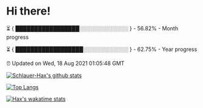 # Hi there!

⏳ { █████████████████░░░░░░░░░░░░░ } - 56.82% - Month progress

⏳ { ██████████████████░░░░░░░░░░░░ } - 62.75% - Year progress

⏰ Updated on Wed, 18 Aug 2021 01:05:48 GMT


[![Schlauer-Hax's github stats](https://github-readme-stats.vercel.app/api?username=Schlauer-Hax&show_icons=true&theme=dark&count_private=true)](https://github.com/Schlauer-Hax)


[![Top Langs](https://github-readme-stats.vercel.app/api/top-langs/?username=Schlauer-Hax&layout=compact&theme=dark)](https://github.com/Schlauer-Hax?tab=repositories)


[![Hax's wakatime stats](https://github-readme-stats.vercel.app/api/wakatime?username=Hax&theme=dark)](https://wakatime.com/@Hax)

